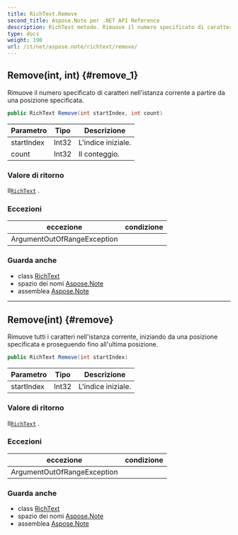 ```yaml
---
title: RichText.Remove
second_title: Aspose.Note per .NET API Reference
description: RichText metodo. Rimuove il numero specificato di caratteri nellistanza corrente a partire da una posizione specificata.
type: docs
weight: 190
url: /it/net/aspose.note/richtext/remove/
---
```

## Remove(int, int) {#remove_1}

Rimuove il numero specificato di caratteri nell'istanza corrente a partire da una posizione specificata.

```csharp
public RichText Remove(int startIndex, int count)
```

| Parametro | Tipo | Descrizione |
| --- | --- | --- |
| startIndex | Int32 | L'indice iniziale. |
| count | Int32 | Il conteggio. |

### Valore di ritorno

Il[`RichText`](../) .

### Eccezioni

| eccezione | condizione |
| --- | --- |
| ArgumentOutOfRangeException |  |

### Guarda anche

* class [RichText](../)
* spazio dei nomi [Aspose.Note](../../richtext/)
* assemblea [Aspose.Note](../../../)

---

## Remove(int) {#remove}

Rimuove tutti i caratteri nell'istanza corrente, iniziando da una posizione specificata e proseguendo fino all'ultima posizione.

```csharp
public RichText Remove(int startIndex)
```

| Parametro | Tipo | Descrizione |
| --- | --- | --- |
| startIndex | Int32 | L'indice iniziale. |

### Valore di ritorno

Il[`RichText`](../) .

### Eccezioni

| eccezione | condizione |
| --- | --- |
| ArgumentOutOfRangeException |  |

### Guarda anche

* class [RichText](../)
* spazio dei nomi [Aspose.Note](../../richtext/)
* assemblea [Aspose.Note](../../../)



